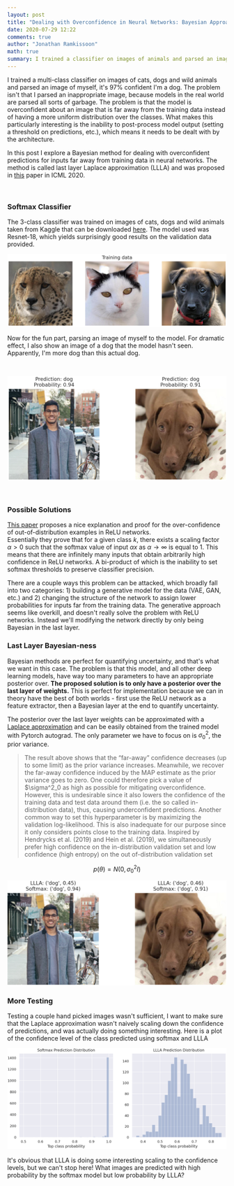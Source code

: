 ```yaml
---
layout: post
title: "Dealing with Overconfidence in Neural Networks: Bayesian Approach"
date: 2020-07-29 12:22
comments: true
author: "Jonathan Ramkissoon"
math: true
summary: I trained a classifier on images of animals and parsed an image of myself it's 97% confident I'm a dog. This is an exploration of a possible Bayesian fix
---
```


I trained a multi-class classifier on images of cats, dogs and wild animals and parsed an image of myself, it's 97% confident I'm a dog. The problem isn't that I parsed an inappropriate image, because models in the real world are parsed all sorts of garbage. The problem is that the model is overconfident about an image that is far away from the training data instead of having a more uniform distribution over the classes. What makes this particularly interesting is the inability to post-process model output (setting a threshold on predictions, etc.), which means it needs to be dealt with by the architecture.

In this post I explore a Bayesian method for dealing with overconfident predictions for inputs far away from training data in neural networks. The method is called last layer Laplace approximation (LLLA) and was proposed in [this](https://arxiv.org/abs/2002.10118) paper in ICML 2020.

&nbsp;

### Softmax Classifier

The 3-class classifier was trained on images of cats, dogs and wild animals taken from Kaggle that can be downloaded [here](https://www.kaggle.com/andrewmvd/animal-faces?). The model used was Resnet-18, which yields surprisingly good results on the validation data provided.

<p align="center">
  <img src="/assets/overconfident-NN-training-data.png">
</p>


Now for the fun part, parsing an image of myself to the model. For dramatic effect, I also show an image of a dog that the model hasn't seen. Apparently, I'm more dog than this actual dog.

&nbsp;

<p align="center">
  <img src="/assets/overconfident-NN-softmax-predictions.png">
</p>

&nbsp;


### Possible Solutions

[This paper](https://arxiv.org/pdf/1812.05720.pdf) proposes a nice explanation and proof for the over-confidence of out-of-distribution examples in ReLU networks.   
Essentially they prove that for a given class $k$, there exists a scaling factor $\alpha > 0$ such that the softmax value of input $\alpha x$ as $\alpha \to \infty$ is equal to 1. This means that there are infinitely many inputs that obtain arbitrarily high confidence in ReLU networks. A bi-product of which is the inability to set softmax thresholds to preserve classifier precision.

There are a couple ways this problem can be attacked, which broadly fall into two categories: 1) building a generative model for the data (VAE, GAN, etc.) and 2) changing the structure of the network to assign lower probabilities for inputs far from the training data. The generative approach seems like overkill, and doesn't really solve the problem with ReLU networks. Instead we'll modifying the network directly by only being Bayesian in the last layer.


### Last Layer Bayesian-ness

Bayesian methods are perfect for quantifying uncertainty, and that's what we want in this case. The problem is that this model, and all other deep learning models, have way too many parameters to have an appropriate posterior over. **The proposed solution is to only have a posterior over the last layer of weights.** This is perfect for implementation because we can in theory have the best of both worlds - first use the ReLU network as a feature extractor, then a Bayesian layer at the end to quantify uncertainty.

The posterior over the last layer weights can be approximated with a [Laplace approximation](http://www2.stat.duke.edu/~st118/sta250/laplace.pdf) and can be easily obtained from the trained model with Pytorch autograd. The only parameter we have to focus on is $\sigma^2_0$, the prior variance.

> The result above shows that the “far-away” confidence decreases (up to some limit) as the prior variance increases. Meanwhile, we recover the far-away confidence induced by the MAP estimate as the prior variance goes to zero. One could therefore pick a value of $\sigma^2_0 as high as possible for mitigating overconfidence. However, this is undesirable since it also lowers the confidence of the training data and test data around them (i.e. the so called in-distribution data), thus, causing underconfident predictions.
> Another common way to set this hyperparameter is by maximizing the validation log-likelihood. This is also inadequate for our purpose since it only considers points close to the training data. Inspired by Hendrycks et al. (2019) and Hein et al. (2019), we simultaneously prefer high confidence on the in-distribution validation set and low confidence (high entropy) on the out of-distribution validation set

$$ p(\theta) = N(0, \sigma^2_0 I) $$



<p align="center">
  <img src="/assets/overconfident-NN-out-of-sample-predictions.png">
</p>


### More Testing

Testing a couple hand picked images wasn't sufficient, I want to make sure that the Laplace approximation wasn't naively scaling down the confidence of predictions, and was actually doing something interesting. Here is a plot of the confidence level of the class predicted using softmax and LLLA

<p align="center">
  <img src="/assets/overconfident-NN-top-class-prob-distribution.png">
</p>

It's obvious that LLLA is doing some interesting scaling to the confidence levels, but we can't stop here! What images are predicted with high probability by the softmax model but low probability by LLLA?


<!--

&nbsp;

### Adversarial Confidence Enhancing Training

> We assume that it is possible to characterize a distribution of data points pout on the input space for which we are sure that they do not belong to the true distribution $p_{in}$ resp. the set of the intersection of their supports has zero or close to zero probability mass.
An example of such an out-distribution $p_{out}$ would be the uniform distribution U(0, 1) on gray scale images or similar noise distributions. Suppose that the in-distribution consists of certain image classes like handwritten digits, then the probability mass of all images of handwritten digits under the $p_{out}$ is zero (if it is really a low-dimensional manifold) or close to zero.

The proposed solution is to adjust the loss function to enforce low confidence in the neighborhood of all out-of-distribution points. This way, we implicitly learn a distribution for each class, $p_{in}$ and an out-distribution, $p_{out}$.
The new loss function is below:

$$
\frac{1}{N} \sum^N_{i=1} L_{CE}(y_i, f(x_i)) + \lambda E[\max_{||u - z|| \le \epsilon} L_{p_{out}}(f, u)]
$$

Where $L_{CE}$ is the cross entropy loss (what we would use as the original loss function) and $L_{p_{out}}$ is the max log confidence over all classes.

$$
L_{p_{out}} = \max_{l = 1..K} \log(\frac{e^{f_l(x)}}{\sum^N_{i=1} e^{f_l(x)}})
$$

This loss function makes sense. Consider 2 inputs, $x_{music}$ and $x_{not\ music}$ that are both predicted as sheet music by the model, $f$. The loss at

-->

